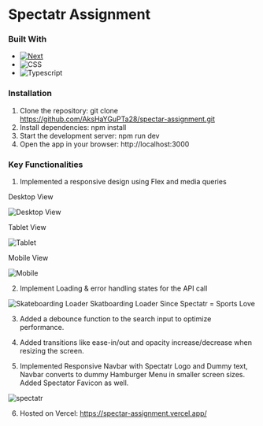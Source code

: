 # Spectatr Assignment

### Built With

* [![Next][Next.js]][Next-url]
* ![CSS][CSS-IMG]
* ![Typescript][Typescript-IMG]

[Next-url]: https://nextjs.org/
[Next.js]: https://img.shields.io/badge/next.js-000000?style=for-the-badge&logo=nextdotjs&logoColor=white
[CSS-IMG]: https://img.shields.io/badge/CSS-1572B6?logo=css3&logoColor=fff
[Typescript-IMG]: https://img.shields.io/badge/TypeScript-3178C6?logo=typescript&logoColor=fff

### Installation
1. Clone the repository: git clone https://github.com/AksHaYGuPTa28/spectar-assignment.git
2. Install dependencies: npm install
3. Start the development server: npm run dev
4. Open the app in your browser: http://localhost:3000

### Key Functionalities

1. Implemented a responsive design using Flex and media queries

Desktop View

![Desktop View](https://github.com/user-attachments/assets/b57a710e-60d1-478a-9589-a87826577ed9)

Tablet View

![Tablet](https://github.com/user-attachments/assets/ac88b103-46b9-47bf-a57c-039a9601539c)

Mobile View

![Mobile](https://github.com/user-attachments/assets/236fffea-06ab-4464-b3a0-040f5e5e455b)


2. Implement Loading & error handling states for the API call

![Skateboarding Loader](https://github.com/user-attachments/assets/74c3693e-0bde-479b-a4ec-dbef624c61b1) Skatboarding Loader Since Spectatr = Sports Love

3. Added a debounce function to the search input to optimize performance.

4. Added transitions like ease-in/out and opacity increase/decrease when resizing the screen.

5. Implemented Responsive Navbar with Spectatr Logo and Dummy text, Navbar converts to dummy Hamburger Menu in smaller screen sizes. Added Spectator Favicon as well.

![spectatr](https://github.com/user-attachments/assets/85583010-67c6-43c3-80b4-ebba925eb188)

6. Hosted on Vercel: https://spectar-assignment.vercel.app/


 
